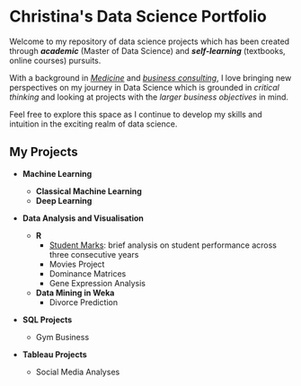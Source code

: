 # Christina's Data Science Portfolio
Welcome to my repository of data science projects which has been created through **_academic_** (Master of Data Science) and **_self-learning_** (textbooks, online courses) pursuits. 

With a background in <ins>*Medicine*</ins> and <ins>*business consulting*</ins>, I love bringing new perspectives on my journey in Data Science which is grounded in *critical thinking* and looking at projects with the *larger business objectives* in mind.

Feel free to explore this space as I continue to develop my skills and intuition in the exciting realm of data science.

## My Projects
* **Machine Learning**
  - **Classical Machine Learning**
  - **Deep Learning**
 
* **Data Analysis and Visualisation**
  - **R**
    - [Student Marks](Data%20Analysis%20of%20Student%20Marks.ipynb): brief analysis on student performance across three consecutive years
    - Movies Project
    - Dominance Matrices
    - Gene Expression Analysis
  - **Data Mining in Weka**
    - Divorce Prediction
* **SQL Projects**
    - Gym Business
* **Tableau Projects**
    - Social Media Analyses


